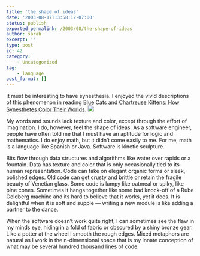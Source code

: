 ```yaml
---
title: 'the shape of ideas'
date: '2003-08-17T13:58:12-07:00'
status: publish
exported_permalink: /2003/08/the-shape-of-ideas
author: sarah
excerpt: ''
type: post
id: 42
category:
    - Uncategorized
tag:
    - language
post_format: []
---
```

It must be interesting to have synesthesia. I enjoyed the vivid descriptions of this phenomenon in reading [Blue Cats and Chartreuse Kittens: How Synesthetes Color Their Worlds](http://www.allconsuming.net/item.cgi?id=0805071873). ![](http://images.amazon.com/images/P/0805071873.01.MZZZZZZZ.jpg)

My words and sounds lack texture and color, except through the effort of imagination. I do, however, feel the shape of ideas. As a software engineer, people have often told me that I must have an aptitude for logic and mathematics. I do enjoy math, but it didn’t come easily to me. For me, math is a language like Spanish or Java. Software is kinetic sculpture.

Bits flow through data structures and algorithms like water over rapids or a fountain. Data has texture and color that is only occasionally tied to its human representation. Code can take on elegant organic forms or sleek, polished edges. Old code can get crusty and brittle or retain the fragile beauty of Venetian glass. Some code is lumpy like oatmeal or spiky, like pine cones. Sometimes it hangs together like some bad knock-off of a Rube Goldberg machine and its hard to believe that it works, yet it does. It is delightful when it is soft and supple — writing a new module is like adding a partner to the dance.

When the software doesn’t work quite right, I can sometimes see the flaw in my minds eye, hiding in a fold of fabric or obscured by a shiny bronze gear. Like a potter at the wheel I smooth the rough edges. Mixed metaphors are natural as I work in the n-dimensional space that is my innate conception of what may be several hundred thousand lines of code.